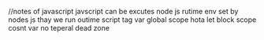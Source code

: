 //notes of javascript
javscript can be excutes node js 
rutime env set by nodes js 
thay we run outime 
script tag
var global scope hota 
let  block scope 
cosnt
var 
 no teperal dead zone 
 

